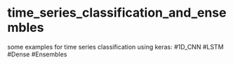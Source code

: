 # time_series_classification_and_ensembles
some examples for time series classification using keras: #1D_CNN #LSTM #Dense #Ensembles
